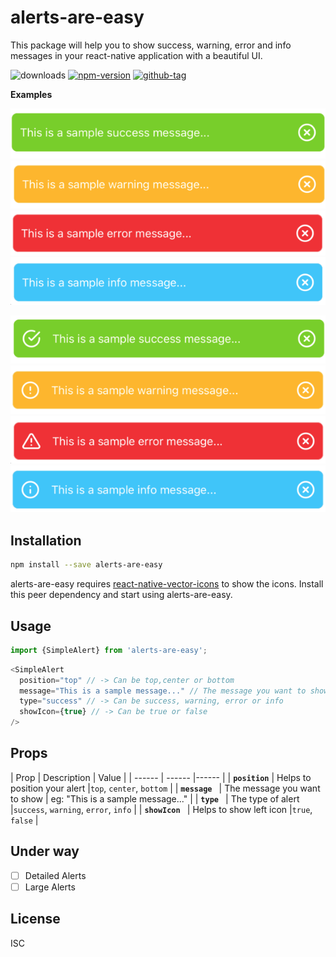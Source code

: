 # alerts-are-easy

This package will help you to show success, warning, error and info messages in your react-native application with a beautiful UI.

![downloads](https://img.shields.io/npm/dt/alerts-are-easy.svg)
[![npm-version](https://img.shields.io/npm/v/alerts-are-easy.svg)](https://www.npmjs.com/package/alerts-are-easy)
[![github-tag](https://img.shields.io/github/tag/Vyshakhcs1/alerts-are-easy.svg?maxAge=1800)](https://github.com/Vyshakhcs1/alerts-are-easy/)

**Examples**

![N|Solid](https://raw.githubusercontent.com/Vyshakhcs1/alerts-are-easy/main/.github/images/sc-1.png)
![N|Solid](https://raw.githubusercontent.com/Vyshakhcs1/alerts-are-easy/main/.github/images/wr-1.png)
![N|Solid](https://raw.githubusercontent.com/Vyshakhcs1/alerts-are-easy/main/.github/images/er-1.png)
![N|Solid](https://raw.githubusercontent.com/Vyshakhcs1/alerts-are-easy/main/.github/images/inf-1.png)

![N|Solid](https://raw.githubusercontent.com/Vyshakhcs1/alerts-are-easy/main/.github/images/sc-2.png)
![N|Solid](https://raw.githubusercontent.com/Vyshakhcs1/alerts-are-easy/main/.github/images/wr-2.png)
![N|Solid](https://raw.githubusercontent.com/Vyshakhcs1/alerts-are-easy/main/.github/images/er-2.png)
![N|Solid](https://raw.githubusercontent.com/Vyshakhcs1/alerts-are-easy/main/.github/images/inf-2.png)

## Installation

```bash
npm install --save alerts-are-easy
```

alerts-are-easy requires [react-native-vector-icons](https://www.npmjs.com/package/react-native-vector-icons/) to show the icons.
Install this peer dependency and start using alerts-are-easy.

## Usage

```js
import {SimpleAlert} from 'alerts-are-easy';
```

```js
<SimpleAlert
  position="top" // -> Can be top,center or bottom
  message="This is a sample message..." // The message you want to show
  type="success" // -> Can be success, warning, error or info
  showIcon={true} // -> Can be true or false
/>
```

## Props

**<SimpleAlert />**
| Prop | Description | Value |
| ------ | ------ |------ |
| **`position`** | Helps to position your alert |`top`, `center`, `bottom` |
| **`message `** | The message you want to show | eg: "This is a sample message..." |
| **`type `** | The type of alert |`success`, `warning`, `error`, `info` |
| **`showIcon `** | Helps to show left icon |`true`, `false` |

## Under way

- [ ] Detailed Alerts
- [ ] Large Alerts

## License

ISC
